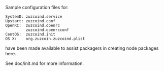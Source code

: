 Sample configuration files for:
```
SystemD: zuzcoind.service
Upstart: zuzcoind.conf
OpenRC:  zuzcoind.openrc
         zuzcoind.openrcconf
CentOS:  zuzcoind.init
OS X:    org.zuzcoin.zuzcoind.plist
```
have been made available to assist packagers in creating node packages here.

See doc/init.md for more information.
